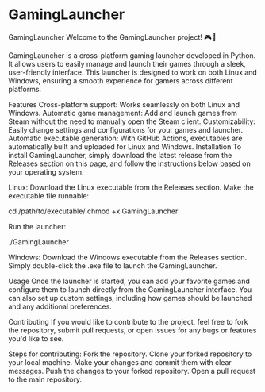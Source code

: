 # GamingLauncher

GamingLauncher
Welcome to the GamingLauncher project! 🎮🚀

GamingLauncher is a cross-platform gaming launcher developed in Python. It allows users to easily manage and launch their games through a sleek, user-friendly interface. This launcher is designed to work on both Linux and Windows, ensuring a smooth experience for gamers across different platforms.

Features
Cross-platform support: Works seamlessly on both Linux and Windows.
Automatic game management: Add and launch games from Steam without the need to manually open the Steam client.
Customizability: Easily change settings and configurations for your games and launcher.
Automatic executable generation: With GitHub Actions, executables are automatically built and uploaded for Linux and Windows.
Installation
To install GamingLauncher, simply download the latest release from the Releases section on this page, and follow the instructions below based on your operating system.

Linux:
Download the Linux executable from the Releases section.
Make the executable file runnable:

cd /path/to/executable/
chmod +x GamingLauncher

Run the launcher:

./GamingLauncher

Windows:
Download the Windows executable from the Releases section.
Simply double-click the .exe file to launch the GamingLauncher.

Usage
Once the launcher is started, you can add your favorite games and configure them to launch directly from the GamingLauncher interface.
You can also set up custom settings, including how games should be launched and any additional preferences.

Contributing
If you would like to contribute to the project, feel free to fork the repository, submit pull requests, or open issues for any bugs or features you'd like to see.

Steps for contributing:
Fork the repository.
Clone your forked repository to your local machine.
Make your changes and commit them with clear messages.
Push the changes to your forked repository.
Open a pull request to the main repository.

